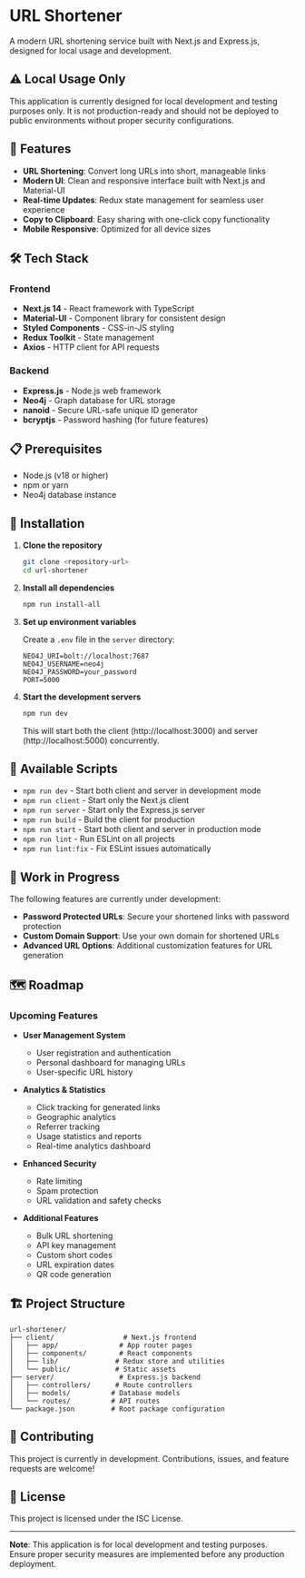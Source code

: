 # URL Shortener

A modern URL shortening service built with Next.js and Express.js, designed for local usage and development.

## ⚠️ Local Usage Only

This application is currently designed for local development and testing purposes only. It is not production-ready and should not be deployed to public environments without proper security configurations.

## 🚀 Features

- **URL Shortening**: Convert long URLs into short, manageable links
- **Modern UI**: Clean and responsive interface built with Next.js and Material-UI
- **Real-time Updates**: Redux state management for seamless user experience
- **Copy to Clipboard**: Easy sharing with one-click copy functionality
- **Mobile Responsive**: Optimized for all device sizes

## 🛠️ Tech Stack

### Frontend
- **Next.js 14** - React framework with TypeScript
- **Material-UI** - Component library for consistent design
- **Styled Components** - CSS-in-JS styling
- **Redux Toolkit** - State management
- **Axios** - HTTP client for API requests

### Backend
- **Express.js** - Node.js web framework
- **Neo4j** - Graph database for URL storage
- **nanoid** - Secure URL-safe unique ID generator
- **bcryptjs** - Password hashing (for future features)

## 📋 Prerequisites

- Node.js (v18 or higher)
- npm or yarn
- Neo4j database instance

## 🔧 Installation

1. **Clone the repository**
   ```bash
   git clone <repository-url>
   cd url-shortener
   ```

2. **Install all dependencies**
   ```bash
   npm run install-all
   ```

3. **Set up environment variables**
   
   Create a `.env` file in the `server` directory:
   ```env
   NEO4J_URI=bolt://localhost:7687
   NEO4J_USERNAME=neo4j
   NEO4J_PASSWORD=your_password
   PORT=5000
   ```

4. **Start the development servers**
   ```bash
   npm run dev
   ```

   This will start both the client (http://localhost:3000) and server (http://localhost:5000) concurrently.

## 📝 Available Scripts

- `npm run dev` - Start both client and server in development mode
- `npm run client` - Start only the Next.js client
- `npm run server` - Start only the Express.js server
- `npm run build` - Build the client for production
- `npm run start` - Start both client and server in production mode
- `npm run lint` - Run ESLint on all projects
- `npm run lint:fix` - Fix ESLint issues automatically

## 🚧 Work in Progress

The following features are currently under development:

- **Password Protected URLs**: Secure your shortened links with password protection
- **Custom Domain Support**: Use your own domain for shortened URLs
- **Advanced URL Options**: Additional customization features for URL generation

## 🗺️ Roadmap

### Upcoming Features

- **User Management System**
  - User registration and authentication
  - Personal dashboard for managing URLs
  - User-specific URL history

- **Analytics & Statistics**
  - Click tracking for generated links
  - Geographic analytics
  - Referrer tracking
  - Usage statistics and reports
  - Real-time analytics dashboard

- **Enhanced Security**
  - Rate limiting
  - Spam protection
  - URL validation and safety checks

- **Additional Features**
  - Bulk URL shortening
  - API key management
  - Custom short codes
  - URL expiration dates
  - QR code generation

## 🏗️ Project Structure

```
url-shortener/
├── client/                 # Next.js frontend
│   ├── app/               # App router pages
│   ├── components/        # React components
│   ├── lib/              # Redux store and utilities
│   └── public/           # Static assets
├── server/                # Express.js backend
│   ├── controllers/      # Route controllers
│   ├── models/          # Database models
│   └── routes/          # API routes
└── package.json         # Root package configuration
```

## 🤝 Contributing

This project is currently in development. Contributions, issues, and feature requests are welcome!

## 📄 License

This project is licensed under the ISC License.

---

**Note**: This application is for local development and testing purposes. Ensure proper security measures are implemented before any production deployment.